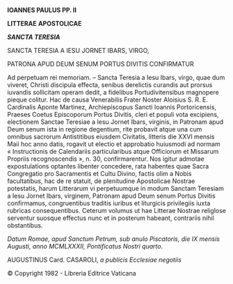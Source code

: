 **IOANNES PAULUS PP. II**

**LITTERAE** **APOSTOLICAE**

***SANCTA TERESIA***

SANCTA TERESIA A IESU JORNET IBARS, VIRGO,

PATRONA APUD DEUM SENUM PORTUS DIVITIS CONFIRMATUR

Ad perpetuam rei memoriam. – Sancta Teresia a Iesu Ibars, virgo, quae dum viveret, Christi discipula effecta, senibus derelictis curandis aut prorsus iuvandis sollicitam operam dedit, a fidelibus Portudivitensibus magnopere pieque colitur. Hac de causa Venerabilis Frater Noster Aloisius S. R. E. Cardinalis Aponte Martinez, Archiepiscopus Sancti Ioannis Portoricensis, Praeses Cοetus Episcoporum Portus Divitis, cleri et populi vota excipiens, electionem Sanctae Teresiae a Iesu Jornet Ibars, virginis, in Patronam apud Deum senum ista in regione degentium, rite probavit atque una cum omnibus sacrorum Antistitibus eiusdem Civitatis, litteris die XXVI mensis Maii hoc anno datis, rogavit ut electio et approbatio huiusmodi ad normam « Instructionis de Calendariis particularibus atque Officiorum et Missarum Propriis recognoscendis », n. 30, confirmarentur. Nos igitur admotae expostulations optantes libenter concedere, rata habentes quae Sacra Congregatio pro Sacramentis et Cultu Divino, factis olim a Nobis facultatibus, hac de re statuit, de plenitudine Apostοlicae Nostrae potestatis, harum Litterarum vi perpetuumque in modum Sanctam Teresiam a Iesu Jοrnet Ibars, virginem, Patronam apud Deum senum Portus Divitis confirmamus, congruentibus traditis iuribus et liturgicis privilegiis iuxta rubricas consequentibus. Ceterum volumus ut hae Litterae Nostrae religlose serventur suosque effectus nunc et in posterum habeant, contrariis nihil obstantibus.

*Datum Romae, apud Sanctum Petrum, sub anulo Piscatoris, die IX mensis Augusti, anno MCMLXXXII, Pontificatus Nostri quarto.*

AUGUSTINUS Card. CASAROLI, *a publicis Ecclesiae negotiis*

© Copyright 1982 - Libreria Editrice Vaticana